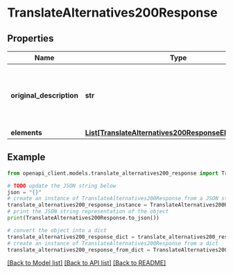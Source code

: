 # TranslateAlternatives200Response


## Properties

Name | Type | Description | Notes
------------ | ------------- | ------------- | -------------
**original_description** | **str** | A short description of the style, formality, or key characteristics of the text | [optional] 
**elements** | [**List[TranslateAlternatives200ResponseElementsInner]**](TranslateAlternatives200ResponseElementsInner.md) |  | [optional] 

## Example

```python
from openapi_client.models.translate_alternatives200_response import TranslateAlternatives200Response

# TODO update the JSON string below
json = "{}"
# create an instance of TranslateAlternatives200Response from a JSON string
translate_alternatives200_response_instance = TranslateAlternatives200Response.from_json(json)
# print the JSON string representation of the object
print(TranslateAlternatives200Response.to_json())

# convert the object into a dict
translate_alternatives200_response_dict = translate_alternatives200_response_instance.to_dict()
# create an instance of TranslateAlternatives200Response from a dict
translate_alternatives200_response_from_dict = TranslateAlternatives200Response.from_dict(translate_alternatives200_response_dict)
```
[[Back to Model list]](../README.md#documentation-for-models) [[Back to API list]](../README.md#documentation-for-api-endpoints) [[Back to README]](../README.md)



